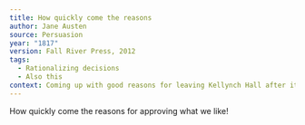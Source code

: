 ```yaml
---
title: How quickly come the reasons
author: Jane Austen
source: Persuasion
year: "1817"
version: Fall River Press, 2012
tags:
  - Rationalizing decisions
  - Also this
context: Coming up with good reasons for leaving Kellynch Hall after it has been determined it is pretty much the only option.
---
```

How quickly come the reasons for approving what we like!